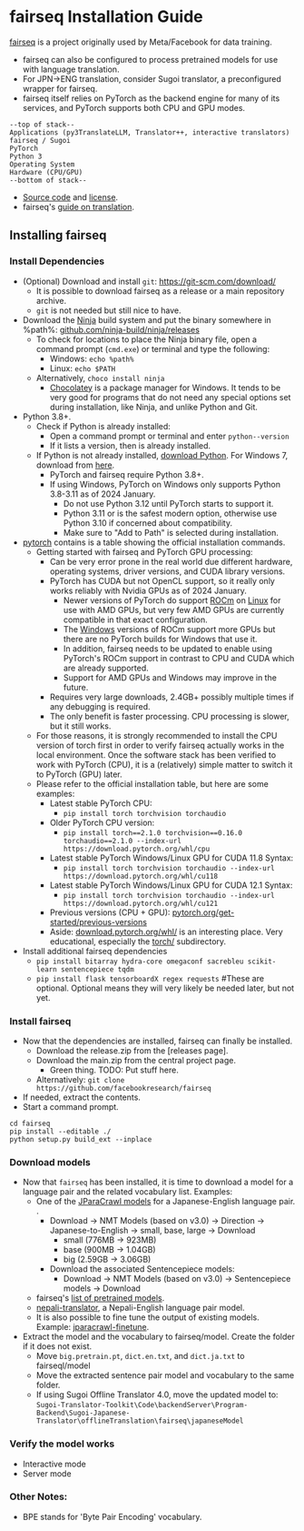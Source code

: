 # fairseq Installation Guide

[fairseq](//github.com/facebookresearch/fairseq) is a project originally used by Meta/Facebook for data training.

- fairseq can also be configured to process pretrained models for use with language translation.
- For JPN->ENG translation, consider Sugoi translator, a preconfigured wrapper for fairseq.
- fairseq itself relies on PyTorch as the backend engine for many of its services, and PyTorch supports both CPU and GPU modes.

```
--top of stack--
Applications (py3TranslateLLM, Translator++, interactive translators)
fairseq / Sugoi
PyTorch
Python 3
Operating System
Hardware (CPU/GPU)
--bottom of stack--
```

- [Source code](//github.com/facebookresearch/fairseq) and [license](//github.com/facebookresearch/fairseq/blob/main/LICENSE).
- fairseq's [guide on translation](//github.com/facebookresearch/fairseq/blob/main/examples/translation/README.md).

## Installing fairseq

### Install Dependencies

- (Optional) Download and install `git`: https://git-scm.com/download/
    - It is possible to download fairseq as a release or a main repository archive.
    - `git` is not needed but still nice to have.
- Download the [Ninja](//ninja-build.org) build system and put the binary somewhere in %path%: [github.com/ninja-build/ninja/releases](//github.com/ninja-build/ninja/releases)
    - To check for locations to place the Ninja binary file, open a command prompt (`cmd.exe`) or terminal and type the following:
        - Windows: `echo %path%`
        - Linux: `echo $PATH`
    - Alternatively, `choco install ninja`
        - [Chocolatey](//chocolatey.org) is a package manager for Windows. It tends to be very good for programs that do not need any special options set during installation, like Ninja, and unlike Python and Git.
- Python 3.8+.
    - Check if Python is already installed:
        - Open a command prompt or terminal and enter `python--version`
        - If it lists a version, then is already installed.
    - If Python is not already installed, [download Python](//www.python.org/downloads). For Windows 7, download from [here](//github.com/adang1345/PythonWin7).
        - PyTorch and fairseq require Python 3.8+.
        - If using Windows, PyTorch on Windows only supports Python 3.8-3.11 as of 2024 January.
            - Do not use Python 3.12 until PyTorch starts to support it.
            - Python 3.11 or is the safest modern option, otherwise use Python 3.10 if concerned about compatibility.
            - Make sure to "Add to Path" is selected during installation.
- [pytorch](//pytorch.org) contains is a table showing the official installation commands.
    - Getting started with fairseq and PyTorch GPU processing:
        - Can be very error prone in the real world due different hardware, operating systems, driver versions, and CUDA library versions.
        - PyTorch has CUDA but not OpenCL support, so it really only works reliably with Nvidia GPUs as of 2024 January.
            - Newer versions of PyTorch do support [ROCm](//rocm.docs.amd.com/en/latest/what-is-rocm.html) on [Linux](//rocm.docs.amd.com/projects/install-on-linux/en/latest/reference/system-requirements.html) for use with AMD GPUs, but very few AMD GPUs are currently compatible in that exact configuration.
            - The [Windows](//rocm.docs.amd.com/projects/install-on-windows/en/latest/reference/system-requirements.html) versions of ROCm support more GPUs but there are no PyTorch builds for Windows that use it.
            - In addition, fairseq needs to be updated to enable using PyTorch's ROCm support in contrast to CPU and CUDA which are already supported.
            - Support for AMD GPUs and Windows may improve in the future.
        - Requires very large downloads, 2.4GB+ possibly multiple times if any debugging is required.
        - The only benefit is faster processing. CPU processing is slower, but it still works.
    - For those reasons, it is strongly recommended to install the CPU version of torch first in order to verify fairseq actually works in the local environment. Once the software stack has been verified to work with PyTorch (CPU), it is a (relatively) simple matter to switch it to PyTorch (GPU) later.
    - Please refer to the official installation table, but here are some examples:
        - Latest stable PyTorch CPU:
            - `pip install torch torchvision torchaudio`
        - Older PyTorch CPU version:
            - `pip install torch==2.1.0 torchvision==0.16.0 torchaudio==2.1.0 --index-url https://download.pytorch.org/whl/cpu`
        - Latest stable PyTorch Windows/Linux GPU for CUDA 11.8 Syntax:
            - `pip install torch torchvision torchaudio --index-url https://download.pytorch.org/whl/cu118`
        - Latest stable PyTorch Windows/Linux GPU for CUDA 12.1 Syntax:
            - `pip install torch torchvision torchaudio --index-url https://download.pytorch.org/whl/cu121`
        - Previous versions (CPU + GPU): [pytorch.org/get-started/previous-versions](//pytorch.org/get-started/previous-versions)
        - Aside: [download.pytorch.org/whl/](//download.pytorch.org/whl/) is an interesting place. Very educational, especially the [torch/](//download.pytorch.org/whl/torch/) subdirectory.
- Install additional fairseq dependencies
    - `pip install bitarray hydra-core omegaconf sacrebleu scikit-learn sentencepiece tqdm`
    - `pip install flask tensorboardX regex requests` #These are optional. Optional means they will very likely be needed later, but not yet.

### Install fairseq

- Now that the dependencies are installed, fairseq can finally be installed.
    - Download the release.zip from the [releases page].
    - Download the main.zip from the central project page.
        - Green thing. TODO: Put stuff here.
    - Alternatively: `git clone https://github.com/facebookresearch/fairseq`
- If needed, extract the contents.
- Start a command prompt.
```
cd fairseq
pip install --editable ./
python setup.py build_ext --inplace
```

### Download models

- Now that `fairseq` has been installed, it is time to download a model for a language pair and the related vocabulary list. Examples:
    - One of the [JParaCrawl models](http://www.kecl.ntt.co.jp/icl/lirg/jparacrawl) for a Japanese-English language pair. .
        - Download -> NMT Models (based on v3.0) -> Direction -> Japanese-to-English -> small, base, large -> Download
            - small (776MB -> 923MB)
            - base (900MB -> 1.04GB)
            - big (2.59GB -> 3.06GB)
        - Download the associated Sentencepiece models:
            - Download -> NMT Models (based on v3.0) -> Sentencepiece models -> Download
    - fairseq's [list of pretrained models](//github.com/facebookresearch/fairseq/blob/main/examples/translation/README.md#pre-trained-models).
    - [nepali-translator](//github.com/sharad461/nepali-translator), a Nepali-English language pair model.
    - It is also possible to fine tune the output of existing models. Example: [jparacrawl-finetune](//github.com/MorinoseiMorizo/jparacrawl-finetune).
- Extract the model and the vocabulary to fairseq/model. Create the folder if it does not exist.
    - Move `big.pretrain.pt`, `dict.en.txt`, and `dict.ja.txt` to fairseql/model
    - Move the extracted sentence pair model and vocabulary to the same folder.
    - If using Sugoi Offline Translator 4.0, move the updated model to: `Sugoi-Translator-Toolkit\Code\backendServer\Program-Backend\Sugoi-Japanese-Translator\offlineTranslation\fairseq\japaneseModel`

### Verify the model works

- Interactive mode
- Server mode

### Other Notes:

- BPE stands for 'Byte Pair Encoding' vocabulary.
